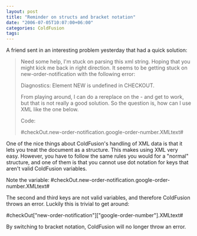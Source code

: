 ```yaml
---
layout: post
title: "Reminder on structs and bracket notation"
date: "2006-07-05T10:07:00+06:00"
categories: ColdFusion 
tags: 
---
```


A friend sent in an interesting problem yesterday that had a quick solution:

<blockquote>
Need some help, I'm stuck on parsing this xml string.  Hoping that you might kick me back in right direction. It seems to be getting stuck on new-order-notification with the following error:
 
 Diagnostics: Element NEW is undefined in CHECKOUT.
 
From playing around, I can do a rereplace on the - and get  to work, but that is not really a good solution.  So the 
question is, how can I use XML like the one below.
 
Code:
<cfset CheckOut = xmlParse(GoogleCheckOutFile)>	
 
<cfoutput>
#checkOut.new-order-notification.google-order-number.XMLtext#
</cfoutput>
</blockquote>

One of the nice things about ColdFusion's handling of XML data is that it lets you treat the document as a structure. This makes using XML very easy. However, you have to follow the same rules you would for a "normal" structure, and one of them is that you cannot use dot notation for keys that aren't valid ColdFusion variables.

Note the variable: #checkOut.new-order-notification.google-order-number.XMLtext#

The second and third keys are not valid variables, and therefore ColdFusion throws an error. Luckily this is trivial to get around:

#checkOut["new-order-notification"]["google-order-number"].XMLtext#

By switching to bracket notation, ColdFusion will no longer throw an error.